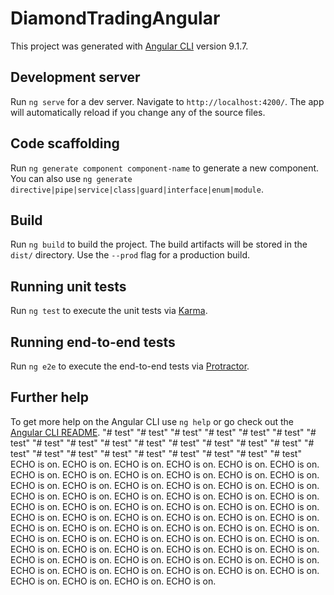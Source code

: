 # DiamondTradingAngular

This project was generated with [Angular CLI](https://github.com/angular/angular-cli) version 9.1.7.

## Development server

Run `ng serve` for a dev server. Navigate to `http://localhost:4200/`. The app will automatically reload if you change any of the source files.

## Code scaffolding

Run `ng generate component component-name` to generate a new component. You can also use `ng generate directive|pipe|service|class|guard|interface|enum|module`.

## Build

Run `ng build` to build the project. The build artifacts will be stored in the `dist/` directory. Use the `--prod` flag for a production build.

## Running unit tests

Run `ng test` to execute the unit tests via [Karma](https://karma-runner.github.io).

## Running end-to-end tests

Run `ng e2e` to execute the end-to-end tests via [Protractor](http://www.protractortest.org/).

## Further help

To get more help on the Angular CLI use `ng help` or go check out the [Angular CLI README](https://github.com/angular/angular-cli/blob/master/README.md).
"# test" 
"# test" 
"# test" 
"# test" 
"# test" 
"# test" 
"# test" 
"# test" 
"# test" 
"# test" 
"# test" 
"# test" 
"# test" 
"# test" 
"# test" 
"# test" 
"# test" 
"# test" 
"# test" 
"# test" 
"# test" 
"# test" 
"# test" 
"# test" 
ECHO is on.
ECHO is on.
ECHO is on.
ECHO is on.
ECHO is on.
ECHO is on.
ECHO is on.
ECHO is on.
ECHO is on.
ECHO is on.
ECHO is on.
ECHO is on.
ECHO is on.
ECHO is on.
ECHO is on.
ECHO is on.
ECHO is on.
ECHO is on.
ECHO is on.
ECHO is on.
ECHO is on.
ECHO is on.
ECHO is on.
ECHO is on.
ECHO is on.
ECHO is on.
ECHO is on.
ECHO is on.
ECHO is on.
ECHO is on.
ECHO is on.
ECHO is on.
ECHO is on.
ECHO is on.
ECHO is on.
ECHO is on.
ECHO is on.
ECHO is on.
ECHO is on.
ECHO is on.
ECHO is on.
ECHO is on.
ECHO is on.
ECHO is on.
ECHO is on.
ECHO is on.
ECHO is on.
ECHO is on.
ECHO is on.
ECHO is on.
ECHO is on.
ECHO is on.
ECHO is on.
ECHO is on.
ECHO is on.
ECHO is on.
ECHO is on.
ECHO is on.
ECHO is on.
ECHO is on.
ECHO is on.
ECHO is on.
ECHO is on.
ECHO is on.
ECHO is on.
ECHO is on.
ECHO is on.
ECHO is on.
ECHO is on.
ECHO is on.
